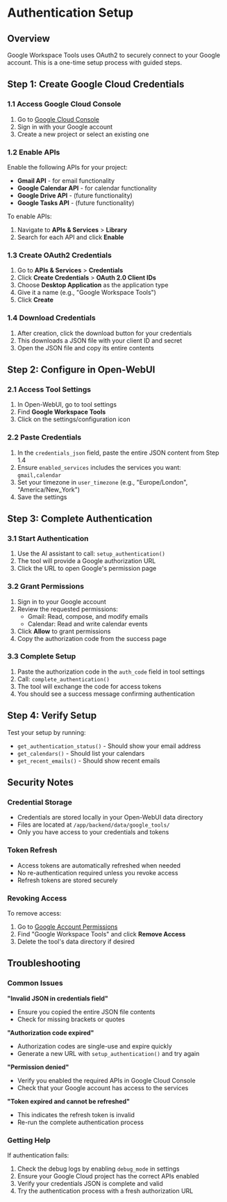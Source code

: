 # Authentication Setup

## Overview

Google Workspace Tools uses OAuth2 to securely connect to your Google account. This is a one-time setup process with guided steps.

## Step 1: Create Google Cloud Credentials

### 1.1 Access Google Cloud Console
1. Go to [Google Cloud Console](https://console.cloud.google.com)
2. Sign in with your Google account
3. Create a new project or select an existing one

### 1.2 Enable APIs
Enable the following APIs for your project:
- **Gmail API** - for email functionality
- **Google Calendar API** - for calendar functionality
- **Google Drive API** - (future functionality)
- **Google Tasks API** - (future functionality)

To enable APIs:
1. Navigate to **APIs & Services** > **Library**
2. Search for each API and click **Enable**

### 1.3 Create OAuth2 Credentials
1. Go to **APIs & Services** > **Credentials**
2. Click **Create Credentials** > **OAuth 2.0 Client IDs**
3. Choose **Desktop Application** as the application type
4. Give it a name (e.g., "Google Workspace Tools")
5. Click **Create**

### 1.4 Download Credentials
1. After creation, click the download button for your credentials
2. This downloads a JSON file with your client ID and secret
3. Open the JSON file and copy its entire contents

## Step 2: Configure in Open-WebUI

### 2.1 Access Tool Settings
1. In Open-WebUI, go to tool settings
2. Find **Google Workspace Tools**
3. Click on the settings/configuration icon

### 2.2 Paste Credentials
1. In the `credentials_json` field, paste the entire JSON content from Step 1.4
2. Ensure `enabled_services` includes the services you want: `gmail,calendar`
3. Set your timezone in `user_timezone` (e.g., "Europe/London", "America/New_York")
4. Save the settings

## Step 3: Complete Authentication

### 3.1 Start Authentication
1. Use the AI assistant to call: `setup_authentication()`
2. The tool will provide a Google authorization URL
3. Click the URL to open Google's permission page

### 3.2 Grant Permissions
1. Sign in to your Google account
2. Review the requested permissions:
   - Gmail: Read, compose, and modify emails
   - Calendar: Read and write calendar events
3. Click **Allow** to grant permissions
4. Copy the authorization code from the success page

### 3.3 Complete Setup
1. Paste the authorization code in the `auth_code` field in tool settings
2. Call: `complete_authentication()`
3. The tool will exchange the code for access tokens
4. You should see a success message confirming authentication

## Step 4: Verify Setup

Test your setup by running:
- `get_authentication_status()` - Should show your email address
- `get_calendars()` - Should list your calendars
- `get_recent_emails()` - Should show recent emails

## Security Notes

### Credential Storage
- Credentials are stored locally in your Open-WebUI data directory
- Files are located at `/app/backend/data/google_tools/`
- Only you have access to your credentials and tokens

### Token Refresh
- Access tokens are automatically refreshed when needed
- No re-authentication required unless you revoke access
- Refresh tokens are stored securely

### Revoking Access
To remove access:
1. Go to [Google Account Permissions](https://myaccount.google.com/permissions)
2. Find "Google Workspace Tools" and click **Remove Access**
3. Delete the tool's data directory if desired

## Troubleshooting

### Common Issues

**"Invalid JSON in credentials field"**
- Ensure you copied the entire JSON file contents
- Check for missing brackets or quotes

**"Authorization code expired"**
- Authorization codes are single-use and expire quickly
- Generate a new URL with `setup_authentication()` and try again

**"Permission denied"**
- Verify you enabled the required APIs in Google Cloud Console
- Check that your Google account has access to the services

**"Token expired and cannot be refreshed"**
- This indicates the refresh token is invalid
- Re-run the complete authentication process

### Getting Help

If authentication fails:
1. Check the debug logs by enabling `debug_mode` in settings
2. Ensure your Google Cloud project has the correct APIs enabled
3. Verify your credentials JSON is complete and valid
4. Try the authentication process with a fresh authorization URL